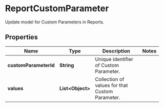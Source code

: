

# ReportCustomParameter

Update model for Custom Parameters in Reports.

## Properties

| Name | Type | Description | Notes |
|------------ | ------------- | ------------- | -------------|
|**customParameterId** | **String** | Unique identifier of Custom Parameter. |  |
|**values** | **List&lt;Object&gt;** | Collection of values for that Custom Parameter. |  |



